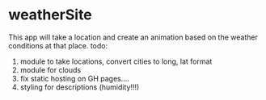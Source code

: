 # weatherSite

This app will take a location and create an animation based on the weather conditions at that place.
todo:

1.  module to take locations, convert cities to long, lat format
2.  module for clouds
3.  fix static hosting on GH pages....
4.  styling for descriptions (humidity!!!)
